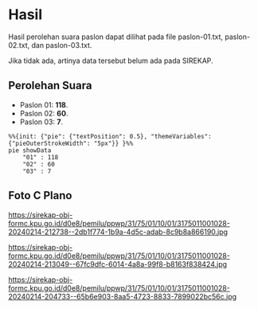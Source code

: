 # Hasil

Hasil perolehan suara paslon dapat dilihat pada file paslon-01.txt, paslon-02.txt, dan paslon-03.txt.

Jika tidak ada, artinya data tersebut belum ada pada SIREKAP.

## Perolehan Suara

 * Paslon 01: **118**.
 * Paslon 02: **60**.
 * Paslon 03: **7**.

```mermaid
%%{init: {"pie": {"textPosition": 0.5}, "themeVariables": {"pieOuterStrokeWidth": "5px"}} }%%
pie showData
    "01" : 118
    "02" : 60
    "03" : 7
```
## Foto C Plano

https://sirekap-obj-formc.kpu.go.id/d0e8/pemilu/ppwp/31/75/01/10/01/3175011001028-20240214-212738--2db1f774-1b9a-4d5c-adab-8c9b8a866190.jpg

https://sirekap-obj-formc.kpu.go.id/d0e8/pemilu/ppwp/31/75/01/10/01/3175011001028-20240214-213049--67fc9dfc-6014-4a8a-99f8-b8163f838424.jpg

https://sirekap-obj-formc.kpu.go.id/d0e8/pemilu/ppwp/31/75/01/10/01/3175011001028-20240214-204733--65b6e903-8aa5-4723-8833-7899022bc56c.jpg
